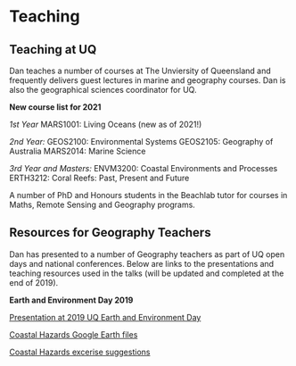 # Teaching


## Teaching at UQ

Dan teaches a number of courses at The Unviersity of Queensland and frequently delivers guest lectures in marine and geography courses. Dan is also the geographical sciences coordinator for UQ.

**New course list for 2021**

*1st Year*
MARS1001: Living Oceans (new as of 2021!)

*2nd Year:*
GEOS2100: Environmental Systems
GEOS2105: Geography of Australia
MARS2014: Marine Science

*3rd Year and Masters:*
ENVM3200: Coastal Environments and Processes
ERTH3212: Coral Reefs: Past, Present and Future

A number of PhD and Honours students in the Beachlab tutor for courses in Maths, Remote Sensing and Geography programs.


## Resources for Geography Teachers

Dan has presented to a number of Geography teachers as part of UQ open days and national conferences. Below are links to the presentations and teaching resources used in the talks (will be updated and completed at the end of 2019).

**Earth and Environment Day 2019**

[Presentation at 2019 UQ Earth and Environment Day](https://docs.google.com/presentation/d/1YN4V1CR5ThuJVq1hc8uXHoPUxbwGmr4JYKLkJZYX_9I/edit?usp=sharing)

[Coastal Hazards Google Earth files](/asset/coastalrisk.zip)

[Coastal Hazards excerise suggestions](https://docs.google.com/document/d/1XkNeJYo_HSbWLaQTEtBxXp721ih8AZpjaPde9k8VyuU/edit?usp=sharing)
